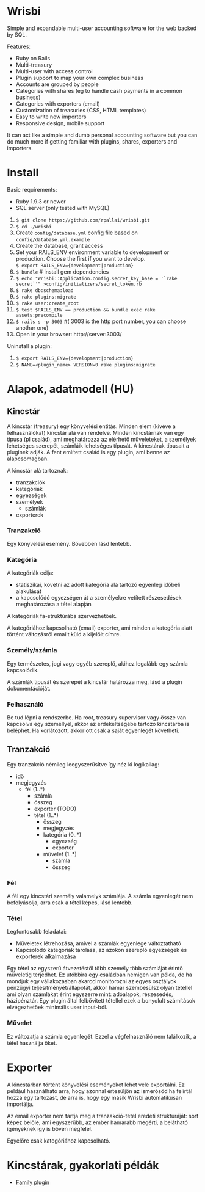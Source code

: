 # Wrisbi
Simple and expandable multi-user accounting software for the web backed by SQL.

Features:

- Ruby on Rails
- Multi-treasury
- Multi-user with access control
- Plugin support to map your own complex business
- Accounts are grouped by people
- Categories with shares (eg to handle cash payments in a common business)
- Categories with exporters (email)
- Customization of treasuries (CSS, HTML templates)
- Easy to write new importers
- Responsive design, mobile support

It can act like a simple and dumb personal accounting software but you can do much more if getting familiar with plugins, shares, exporters and importers.

# Install
Basic requirements:
- Ruby 1.9.3 or newer
- SQL server (only tested with MySQL)

1. `$ git clone https://github.com/rpallai/wrisbi.git`
2. `$ cd ./wrisbi`
3. Create `config/database.yml` config file based on `config/database.yml.example`
4. Create the database, grant access
5. Set your RAILS_ENV environment variable to development or production. Choose the first if you want to develop.<br/>
`$ export RAILS_ENV={development|production}`
6. `$ bundle`                  # install gem dependencies
7. ``$ echo "Wrisbi::Application.config.secret_key_base = '`rake secret`'" >config/initializers/secret_token.rb``
8. `$ rake db:schema:load`
9. `$ rake plugins:migrate`
10. `$ rake user:create_root`
11. `$ test $RAILS_ENV == production && bundle exec rake assets:precompile`
12. `$ rails s -p 3003` #( 3003 is the http port number, you can choose another one)
13. Open in your browser: http://server:3003/

Uninstall a plugin:

1. `$ export RAILS_ENV={development|production}`
2. `$ NAME=<plugin_name> VERSION=0 rake plugins:migrate`

# Alapok, adatmodell (HU)

## Kincstár
A kincstár (treasury) egy könyvelési entitás. Minden elem (kivéve a felhasználókat) kincstár alá van rendelve. Minden kincstárnak van egy típusa (pl család), ami meghatározza az elérhető műveleteket, a személyek lehetséges szerepét, számláik lehetséges típusát. A kincstárak típusait a pluginek adják. A fent említett család is egy plugin, ami benne az alapcsomagban.

A kincstár alá tartoznak:
- tranzakciók
- kategóriák
- egyezségek
- személyek
  - számlák
- exporterek

### Tranzakció
Egy könyvelési esemény. Bővebben lásd lentebb.

### Kategória
A kategóriák célja:
- statiszikai, követni az adott kategória alá tartozó egyenleg időbeli alakulását
- a kapcsolódó egyezségen át a személyekre vetített részesedések meghatározása a tétel alapján

A kategóriák fa-struktúrába szervezhetőek.

A kategóriához kapcsolható (email) exporter, ami minden a kategória alatt történt változásról emailt küld a kijelölt címre.

### Személy/számla
Egy természetes, jogi vagy egyéb szereplő, akihez legalább egy számla kapcsolódik.

A számlák típusát és szerepét a kincstár határozza meg, lásd a plugin dokumentációját.

### Felhasználó
Be tud lépni a rendszerbe. Ha root, treasury supervisor vagy össze van kapcsolva egy személlyel, akkor az érdekeltségébe tartozó kincstárba is beléphet. Ha korlátozott, akkor ott csak a saját egyenlegét követheti.

## Tranzakció
Egy tranzakció némileg leegyszerűsítve így néz ki logikailag:

* idő
* megjegyzés
  * fél (1..*)
    * számla
    * összeg
    * exporter (TODO)
    * tétel (1..*)
      * összeg
      * megjegyzés
      * kategória (0..*)
        * egyezség
        * exporter
      * művelet (1..*)
        * számla
        * összeg

### Fél
A fél egy kincstári személy valamelyk számlája. A számla egyenlegét nem befolyásolja, arra csak a tétel képes, lásd lentebb.

### Tétel
Legfontosabb feladatai:

* Műveletek létrehozása, amivel a számlák egyenlege változtatható
* Kapcsolódó kategóriák tárolása, az azokon szereplő egyezségek és exporterek alkalmazása

Egy tétel az egyszerű átvezetéstől több személy több számláját érintő műveletig terjedhet. Ez utóbbira egy családban nemigen van példa, de ha mondjuk egy vállakozásban akarod monitorozni az egyes osztályok pénzügyi teljesítményét/állapotát, akkor hamar szembesülsz olyan tétellel ami olyan számlákat érint egyszerre mint: adóalapok, részesedés, házipénztár. Egy plugin által felbővített tétellel ezek a bonyolult számítások elvégezhetőek minimális user input-ból.

### Művelet
Ez változatja a számla egyenlegét. Ezzel a végfelhasználó nem találkozik, a tétel használja őket.

# Exporter
A kincstárban történt könyvelési eseményeket lehet vele exportálni. Ez például használható arra, hogy azonnal értesüljön az ismerősöd ha felírtál hozzá egy tartozást, de arra is, hogy egy másik Wrisbi automatikusan importálja.

Az email exporter nem tartja meg a tranzakció-tétel eredeti strukturáját: sort képez belőle, ami egyszerűbb, az ember hamarabb megérti, a belátható igényeknek így is bőven megfelel.

Egyelőre csak kategóriához kapcsolható.

# Kincstárak, gyakorlati példák
* [Family plugin](plugins/family/README.md)

